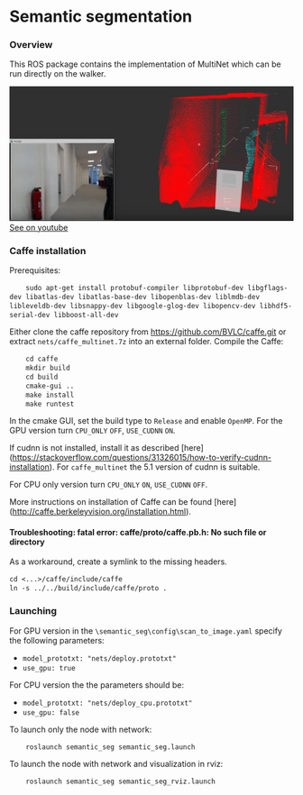 # Semantic segmentation

### Overview
This ROS package contains the implementation of MultiNet which can be run directly on the walker.

![youtubevideo](https://github.com/Eilvrin/semantic_segmentation_walker/blob/master/semantic_segmentation_point_clouds.png)
[See on youtube](https://www.youtube.com/embed/2lej5Ka1Rvw)

### Caffe installation

Prerequisites:
```
    sudo apt-get install protobuf-compiler libprotobuf-dev libgflags-dev libatlas-dev libatlas-base-dev libopenblas-dev liblmdb-dev libleveldb-dev libsnappy-dev libgoogle-glog-dev libopencv-dev libhdf5-serial-dev libboost-all-dev
```

Either clone the caffe repository from https://github.com/BVLC/caffe.git or extract `nets/caffe_multinet.7z` into an external folder. Compile the Caffe:
```
    cd caffe
    mkdir build
    cd build
    cmake-gui ..
    make install
    make runtest
```
In the cmake GUI, set the build type to `Release` and enable `OpenMP`. For the GPU version turn `CPU_ONLY` `OFF`, `USE_CUDNN` `ON`.

If cudnn is not installed, install it as described [here] (https://stackoverflow.com/questions/31326015/how-to-verify-cudnn-installation).  For `caffe_multinet` the 5.1 version of cudnn is suitable.

For CPU only version turn `CPU_ONLY` `ON`, `USE_CUDNN` `OFF`. 

More instructions on installation of Caffe can be found [here] (http://caffe.berkeleyvision.org/installation.html).

#### Troubleshooting: fatal error: caffe/proto/caffe.pb.h: No such file or directory

As a workaround, create a symlink to the missing headers.
```
cd <...>/caffe/include/caffe
ln -s ../../build/include/caffe/proto .
```



### Launching
For GPU version in the `\semantic_seg\config\scan_to_image.yaml` specify the following parameters:
* `model_prototxt: "nets/deploy.prototxt"`
* `use_gpu: true`

For CPU version the the parameters should be:
* `model_prototxt: "nets/deploy_cpu.prototxt"`
* `use_gpu: false`

To launch only the node with network:
```
    roslaunch semantic_seg semantic_seg.launch
``` 
To launch the node with network and visualization in rviz:
```
    roslaunch semantic_seg semantic_seg_rviz.launch
```
